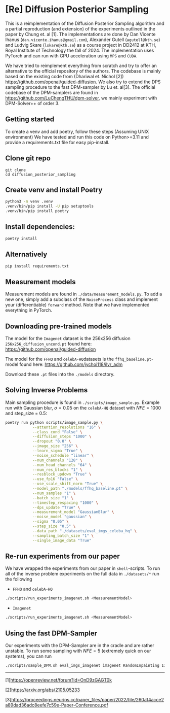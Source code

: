 # [Re] Diffusion Posterior Sampling

This is a reimplementation of the Diffusion Posterior Sampling algorithm and a partial reproduction (and extension) of the experiments outlined in the paper by Chung et. al [1]. The implementations are done by Dan Vicente Ihanus (`dan.vicente.ihanus@gmail.com`), Alexander Gutell (`agutell@kth.se`) and Ludvig Skare (`lskare@kth.se`) as a course project in DD2412 at KTH, Royal Institute of Technology the fall of 2024. The implementation uses PyTorch and can run with GPU acceleration using `MPS` and `CUDA`.

We have tried to reimplement everything from scratch and try to offer an alternative to the official repository of the authors. The codebase is mainly based on the existing code from (Dhariwal et. Nichol [2]) https://github.com/openai/guided-diffusion. We also try to extend the DPS sampling procedure to the fast DPM-sampler by Lu et. al[3]. The official codebase of the DPM-samplers are found in https://github.com/LuChengTHU/dpm-solver, we mainly experiment with DPM-Solver++ of order 3.


## Getting started
To create a venv and add poetry, follow these steps (Assuming UNIX environment)
We have tested and run this code on Python>=3.11 and provide a requirements.txt file for easy pip-install.


## Clone git repo
```
git clone 
cd diffusion_posterior_sampling
```

## Create venv and install Poetry

```bash
python3 -m venv .venv
.venv/bin/pip install -U pip setuptools
.venv/bin/pip install poetry
```

## Install dependencies:

```bash
poetry install 
```

## Alternatively
```bash
pip install requirements.txt
```

## Measurement models
Measurement models are found in `./data/measurement_models.py`. To add a new one, simply add a subclass of the `NoiseProcess` class and implement your (differentiable) `forward` method. Note that we have implemented everything in PyTorch.


## Downloading pre-trained models
The model for the `Imagenet` dataset is the 256x256 diffusion `256x256_diffusion_uncond.pt` found here:
https://github.com/openai/guided-diffusion

The model for the `FFHQ` and `celebA-HQ`datasets is the `ffhq_baseline.pt`-model found here:
https://github.com/jychoi118/ilvr_adm

Download these `.pt` files into the `./models` directory.

## Solving Inverse Problems
Main sampling procedure is found in `./scripts/image_sample.py`. Example run with Gaussian blur, $\sigma =0.05$ on the `celebA-HQ` dataset with $NFE=1000$ and step_size = 0.5:

```bash
poetry run python scripts/image_sample.py \
            --attention_resolutions "16" \
            --class_cond "False" \
            --diffusion_steps "1000" \
            --dropout "0.0" \
            --image_size "256" \
            --learn_sigma "True" \
            --noise_schedule "linear" \
            --num_channels "128" \
            --num_head_channels "64" \
            --num_res_blocks "1" \
            --resblock_updown "True" \
            --use_fp16 "False" \
            --use_scale_shift_norm "True" \
            --model_path "./models/ffhq_baseline.pt" \
            --num_samples "1" \
            --batch_size "1" \
            --timestep_respacing "1000" \
            --dps_update "True" \
            --measurement_model "GaussianBlur" \
            --noise_model "gaussian" \
            --sigma "0.05" \
            --step_size "0.5" \
            --data_path "./datasets/eval_imgs_celeba_hq" \
            --sampling_batch_size "1" \
            --single_image_data "True" 
```

## Re-run experiments from our paper
We have wrapped the experiments from our paper in `shell`-scripts. To run all of the inverse problem experiments on the full data in `./datasets/*` run the following

- $\texttt{FFHQ}$ and $\texttt{celebA-HQ}$

```bash
./scripts/run_experiments_imagenet.sh <MeasurementModel>
```

- $\texttt{Imagenet}$ 
```bash
./scripts/run_experiments_imagenet.sh <MeasurementModel>
```

## Using the fast DPM-Sampler
Our experiments with the DPM-Sampler are in the cradle and are rather unstable. To run some sampling with $NFE=5$ (extremely quick on our systems), you can run

```bash
./scripts/sample_DPM.sh eval_imgs_imagenet imagenet RandomInpainting 115. 0.92
```

------
[1]https://openreview.net/forum?id=OnD9zGAGT0k

[2]https://arxiv.org/abs/2105.05233

[3]https://proceedings.neurips.cc/paper_files/paper/2022/file/260a14acce2a89dad36adc8eefe7c59e-Paper-Conference.pdf